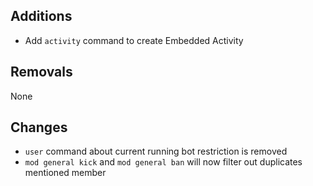 ## Additions

- Add `activity` command to create Embedded Activity

## Removals

None

## Changes

- `user` command about current running bot restriction is removed
- `mod general kick` and `mod general ban` will now filter out duplicates mentioned member
